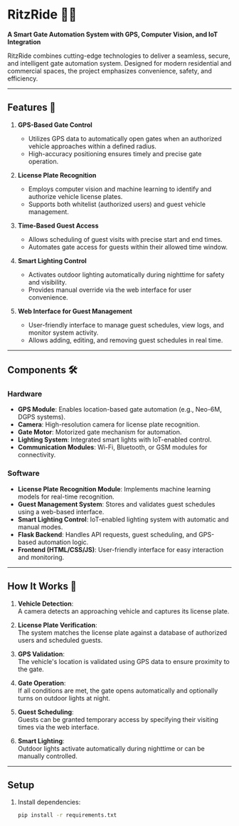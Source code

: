 # RitzRide 🚗✨  
**A Smart Gate Automation System with GPS, Computer Vision, and IoT Integration**  

RitzRide combines cutting-edge technologies to deliver a seamless, secure, and intelligent gate automation system. Designed for modern residential and commercial spaces, the project emphasizes convenience, safety, and efficiency.  

---

## Features 🚀  

1. **GPS-Based Gate Control**  
   - Utilizes GPS data to automatically open gates when an authorized vehicle approaches within a defined radius.
   - High-accuracy positioning ensures timely and precise gate operation.  

2. **License Plate Recognition**  
   - Employs computer vision and machine learning to identify and authorize vehicle license plates.  
   - Supports both whitelist (authorized users) and guest vehicle management.

3. **Time-Based Guest Access**  
   - Allows scheduling of guest visits with precise start and end times.  
   - Automates gate access for guests within their allowed time window.

4. **Smart Lighting Control**  
   - Activates outdoor lighting automatically during nighttime for safety and visibility.  
   - Provides manual override via the web interface for user convenience.

5. **Web Interface for Guest Management**  
   - User-friendly interface to manage guest schedules, view logs, and monitor system activity.  
   - Allows adding, editing, and removing guest schedules in real time.

---

## Components 🛠️  

### Hardware  
- **GPS Module**: Enables location-based gate automation (e.g., Neo-6M, DGPS systems).  
- **Camera**: High-resolution camera for license plate recognition.  
- **Gate Motor**: Motorized gate mechanism for automation.  
- **Lighting System**: Integrated smart lights with IoT-enabled control.  
- **Communication Modules**: Wi-Fi, Bluetooth, or GSM modules for connectivity.  

### Software  
- **License Plate Recognition Module**: Implements machine learning models for real-time recognition.  
- **Guest Management System**: Stores and validates guest schedules using a web-based interface.  
- **Smart Lighting Control**: IoT-enabled lighting system with automatic and manual modes.  
- **Flask Backend**: Handles API requests, guest scheduling, and GPS-based automation logic.  
- **Frontend (HTML/CSS/JS)**: User-friendly interface for easy interaction and monitoring.  

---

## How It Works 🌟  

1. **Vehicle Detection**:  
   A camera detects an approaching vehicle and captures its license plate.  

2. **License Plate Verification**:  
   The system matches the license plate against a database of authorized users and scheduled guests.  

3. **GPS Validation**:  
   The vehicle's location is validated using GPS data to ensure proximity to the gate.  

4. **Gate Operation**:  
   If all conditions are met, the gate opens automatically and optionally turns on outdoor lights at night.  

5. **Guest Scheduling**:  
   Guests can be granted temporary access by specifying their visiting times via the web interface.  

6. **Smart Lighting**:  
   Outdoor lights activate automatically during nighttime or can be manually controlled.  

---

## Setup

1. Install dependencies:
   ```bash
   pip install -r requirements.txt
